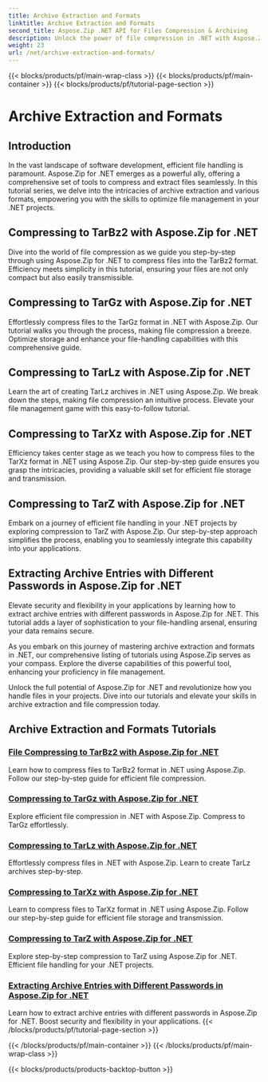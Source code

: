 ```yaml
---
title: Archive Extraction and Formats
linktitle: Archive Extraction and Formats
second_title: Aspose.Zip .NET API for Files Compression & Archiving
description: Unlock the power of file compression in .NET with Aspose.Zip. Learn to compress files to various formats like TarBz2, TarGz, and TarZ for efficient storage.
weight: 23
url: /net/archive-extraction-and-formats/
---
```


{{< blocks/products/pf/main-wrap-class >}}
{{< blocks/products/pf/main-container >}}
{{< blocks/products/pf/tutorial-page-section >}}

# Archive Extraction and Formats


## Introduction

In the vast landscape of software development, efficient file handling is paramount. Aspose.Zip for .NET emerges as a powerful ally, offering a comprehensive set of tools to compress and extract files seamlessly. In this tutorial series, we delve into the intricacies of archive extraction and various formats, empowering you with the skills to optimize file management in your .NET projects.

## Compressing to TarBz2 with Aspose.Zip for .NET

Dive into the world of file compression as we guide you step-by-step through using Aspose.Zip for .NET to compress files into the TarBz2 format. Efficiency meets simplicity in this tutorial, ensuring your files are not only compact but also easily transmissible.

## Compressing to TarGz with Aspose.Zip for .NET

Effortlessly compress files to the TarGz format in .NET with Aspose.Zip. Our tutorial walks you through the process, making file compression a breeze. Optimize storage and enhance your file-handling capabilities with this comprehensive guide.

## Compressing to TarLz with Aspose.Zip for .NET

Learn the art of creating TarLz archives in .NET using Aspose.Zip. We break down the steps, making file compression an intuitive process. Elevate your file management game with this easy-to-follow tutorial.

## Compressing to TarXz with Aspose.Zip for .NET

Efficiency takes center stage as we teach you how to compress files to the TarXz format in .NET using Aspose.Zip. Our step-by-step guide ensures you grasp the intricacies, providing a valuable skill set for efficient file storage and transmission.

## Compressing to TarZ with Aspose.Zip for .NET

Embark on a journey of efficient file handling in your .NET projects by exploring compression to TarZ with Aspose.Zip. Our step-by-step approach simplifies the process, enabling you to seamlessly integrate this capability into your applications.

## Extracting Archive Entries with Different Passwords in Aspose.Zip for .NET

Elevate security and flexibility in your applications by learning how to extract archive entries with different passwords in Aspose.Zip for .NET. This tutorial adds a layer of sophistication to your file-handling arsenal, ensuring your data remains secure.

As you embark on this journey of mastering archive extraction and formats in .NET, our comprehensive listing of tutorials using Aspose.Zip serves as your compass. Explore the diverse capabilities of this powerful tool, enhancing your proficiency in file management.

Unlock the full potential of Aspose.Zip for .NET and revolutionize how you handle files in your projects. Dive into our tutorials and elevate your skills in archive extraction and file compression today.

## Archive Extraction and Formats Tutorials
### [File Compressing to TarBz2 with Aspose.Zip for .NET](./compress-to-tar-bz2/)
Learn how to compress files to TarBz2 format in .NET using Aspose.Zip. Follow our step-by-step guide for efficient file compression.
### [Compressing to TarGz with Aspose.Zip for .NET](./compress-to-tar-gz/)
Explore efficient file compression in .NET with Aspose.Zip. Compress to TarGz effortlessly.
### [Compressing to TarLz with Aspose.Zip for .NET](./compress-to-tar-lz/)
Effortlessly compress files in .NET with Aspose.Zip. Learn to create TarLz archives step-by-step.
### [Compressing to TarXz with Aspose.Zip for .NET](./compress-to-tar-xz/)
Learn to compress files to TarXz format in .NET using Aspose.Zip. Follow our step-by-step guide for efficient file storage and transmission.
### [Compressing to TarZ with Aspose.Zip for .NET](./compress-to-tar-z/)
Explore step-by-step compression to TarZ using Aspose.Zip for .NET. Efficient file handling for your .NET projects.
### [Extracting Archive Entries with Different Passwords in Aspose.Zip for .NET](./extract-archive-different-passwords/)
Learn how to extract archive entries with different passwords in Aspose.Zip for .NET. Boost security and flexibility in your applications.
{{< /blocks/products/pf/tutorial-page-section >}}

{{< /blocks/products/pf/main-container >}}
{{< /blocks/products/pf/main-wrap-class >}}

{{< blocks/products/products-backtop-button >}}
